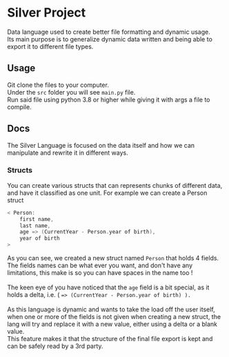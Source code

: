 # Silver Project
Data language used to create better file formatting and dynamic usage.<br>
Its main purpose is to generalize dynamic data written and being able to export it to different file types.

## <b>Usage</b>
Git clone the files to your computer.  
Under the `src` folder you will see `main.py` file.  
Run said file using python 3.8 or higher while giving it with args a file to compile.

## <b>Docs</b>
The Silver Language is focused on the data itself and how we can manipulate and rewrite it in different ways.

### Structs
You can create various structs that can represents chunks of different data, and have it classified as one unit.
For example we can create a Person struct
```go
< Person:
    first name,
    last name,
    age => (CurrentYear - Person.year of birth),
    year of birth
>
```
As you can see, we created a new struct named `Person` that holds 4 fields.<br>
The fields names can be what ever you want, and don't have any limitations, this make is so you can have spaces in the name too !<br><br>
The keen eye of you have noticed that the `age` field is a bit special, as it holds a delta, i.e. ( `=> (CurrentYear - Person.year of birth) ).`<br><br>
As this language is dynamic and wants to take the load off the user itself, when one or more of the fields is not given when creating a new struct, the lang will try and replace it with a new value, either using a delta or a blank value.<br>
This feature makes it that the structure of the final file export is kept and can be safely read by a 3rd party.



